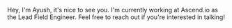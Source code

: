 Hey, I'm Ayush, it's nice to see you. I'm currently working at Ascend.io as the Lead Field Engineer. Feel free to reach out if you're interested in talking!
